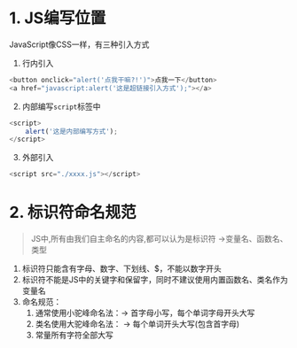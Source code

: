# 1. JS编写位置
JavaScript像CSS一样，有三种引入方式
1. 行内引入
```js
<button onclick="alert('点我干嘛?!')">点我一下</button>
<a href="javascript:alert('这是超链接引入方式');"></a>
```
2. 内部编写`script`标签中
```js
<script>
	alert('这是内部编写方式');
</script>
```
3. 外部引入
```js
<script src="./xxxx.js"></script>
```
# 2. 标识符命名规范
>JS中,所有由我们自主命名的内容,都可以认为是标识符
> ->变量名、函数名、类型
1. 标识符只能含有字母、数字、下划线、$，不能以数字开头
2. 标识符不能是JS中的关键字和保留字，同时不建议使用内置函数名、类名作为变量名
3. 命名规范：
	1. 通常使用小驼峰命名法：-> 首字母小写，每个单词字母开头大写
	2. 类名使用大驼峰命名法： -> 每个单词开头大写(包含首字母)
	3. 常量所有字符全部大写